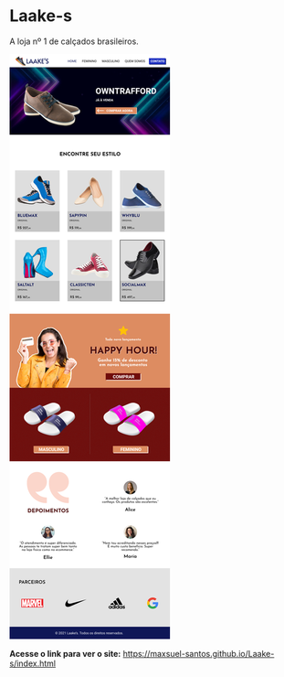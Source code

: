 # Laake-s
A loja nº 1 de calçados brasileiros.

![Preview](imagens/Laake's%20-%20Desktop.png)

**Acesse o link para ver o site:** https://maxsuel-santos.github.io/Laake-s/index.html
